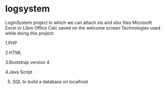 # logsystem
LoginSystem project
In which we can attach xls and xlsx files  Microsoft Excel or Libre Office Calc saved on the welcome screen
Technologies used while doing this project:

1.PHP

2.HTML

3.Bootstrap version 4

4.Java Script

5. SQL to build a database on localhost


